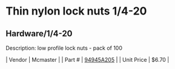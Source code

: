 # Thin nylon lock nuts 1/4-20
## Hardware/1/4-20
Description: 	low profile lock nuts - pack of 100 

| Vendor | Mcmaster | 
| Part # | [94945A205](http://www.mcmaster.com/) | 
| Unit Price | $6.70 | 
